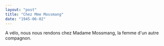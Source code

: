 ```yaml
---
layout: "post"
title: "Chez Mme Mossmang"
date: "1945-06-02"
---
```


A vélo, nous nous rendons chez Madame Mossmang, la femme d'un autre compagnon.


<div class="histoire"></div>

<div class="commentaire"></div>